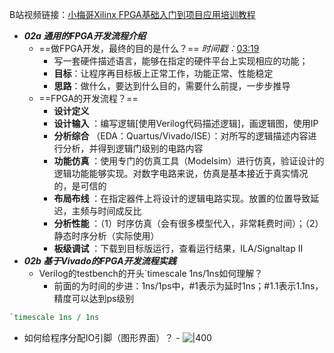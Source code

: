 B站视频链接：[小梅哥Xilinx FPGA基础入门到项目应用培训教程](https://www.bilibili.com/video/BV1va411c7Dz?p=2)
- ***02a 通用的FPGA开发流程介绍***
	- ==做FPGA开发，最终的目的是什么？== *时间戳：*[03:19](https://www.bilibili.com/video/BV1va411c7Dz?p=2#t=199.229806)
		- 写一套硬件描述语言，能够在指定的硬件平台上实现相应的功能；
		- **目标**：让程序再目标板上正常工作，功能正常、性能稳定
		- **思路**：做什么，要达到什么目的，需要什么前提，一步步推导
	- ==FPGA的开发流程？==
		- **设计定义**
		- **设计输入** ：编写逻辑[使用Verilog代码描述逻辑]，画逻辑图，使用IP
		- **分析综合** （EDA：Quartus/Vivado/ISE）：对所写的逻辑描述内容进行分析，并得到逻辑门级别的电路内容
		- **功能仿真** ：使用专门的仿真工具（Modelsim）进行仿真，验证设计的逻辑功能能够实现。对数字电路来说，仿真是基本接近于真实情况的，是可信的
		- **布局布线** ：在指定器件上将设计的逻辑电路实现。放置的位置导致延迟，主频与时间成反比
		- **分析性能** ：（1）时序仿真（会有很多模型代入，非常耗费时间）；（2）静态时序分析（实际使用）
		- **板级调试** ：下载到目标版运行，查看运行结果，ILA/Signaltap II
- ***02b 基于Vivado的FPGA开发流程实践***
	- Verilog的testbench的开头`timescale 1ns/1ns如何理解？
		- 前面的为时间的步进：1ns/1ps中，#1表示为延时1ns；#1.1表示1.1ns，精度可以达到ps级别
```Verilog
`timescale 1ns / 1ns
```
- 如何给程序分配IO引脚（图形界面）？
		- ![|400](https://gcore.jsdelivr.net/gh/springrain1/image/img/image_1635837383565_0.png)